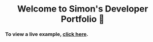 <h1 align="center">Welcome to Simon's Developer Portfolio 👋</h1>

### To view a live example, **[click here](https://simon-samuel.netlify.app)**.
